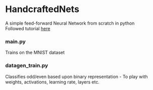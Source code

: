 # HandcraftedNets
A simple feed-forward Neural Network from scratch in python
<br>
Followed tutorial [here](http://neuralnetworksanddeeplearning.com/chap1.html)

### main.py
Trains on the MNIST dataset
### datagen_train.py
Classifies odd/even based upon binary representation - To play with weights, activations, learning rate, layers etc.

